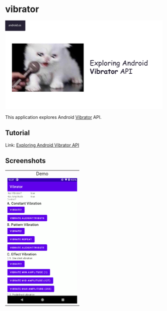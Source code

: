 # vibrator

<div align="center">
    <img src="screenshots/vibrator.png" />
</div>

This application explores Android [Vibrator](https://developer.android.com/reference/kotlin/android/os/Vibrator) API.

## Tutorial

Link: [Exploring Android Vibrator API](https://yggr.medium.com/exploring-android-vibrator-api-71741c553429)

## Screenshots

| |
| :-: |
| Demo |
| <img src="screenshots/vibrator-demo.png" height="400" /> |
